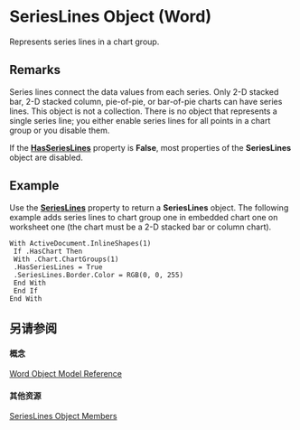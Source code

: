 
# SeriesLines Object (Word)

Represents series lines in a chart group.


## Remarks

 Series lines connect the data values from each series. Only 2-D stacked bar, 2-D stacked column, pie-of-pie, or bar-of-pie charts can have series lines. This object is not a collection. There is no object that represents a single series line; you either enable series lines for all points in a chart group or you disable them.

If the  **[HasSeriesLines](56e85d95-4743-4afd-5bdf-d00065608708.md)** property is **False**, most properties of the **SeriesLines** object are disabled.


## Example

Use the  **[SeriesLines](23f36b19-99ed-f4d5-23b5-a8cd35bbf75c.md)** property to return a **SeriesLines** object. The following example adds series lines to chart group one in embedded chart one on worksheet one (the chart must be a 2-D stacked bar or column chart).


```
With ActiveDocument.InlineShapes(1) 
 If .HasChart Then 
 With .Chart.ChartGroups(1) 
 .HasSeriesLines = True 
 .SeriesLines.Border.Color = RGB(0, 0, 255) 
 End With 
 End If 
End With
```


## 另请参阅


#### 概念


[Word Object Model Reference](be452561-b436-bb9b-6f94-3faa9a74a6fd.md)
#### 其他资源


[SeriesLines Object Members](http://msdn.microsoft.com/library/66b3edf0-72a6-96f3-df7d-c415d857b307%28Office.15%29.aspx)